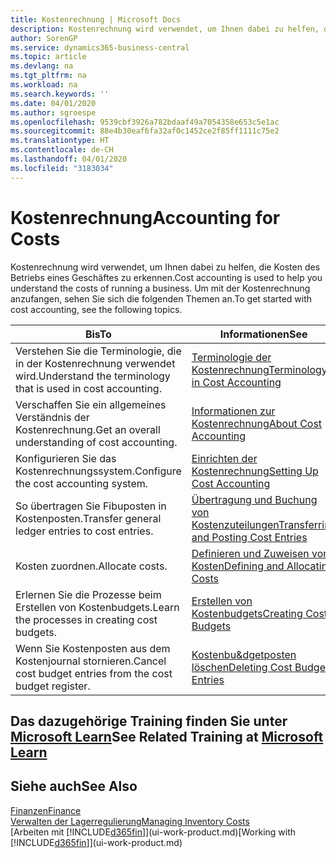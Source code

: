 ```yaml
---
title: Kostenrechnung | Microsoft Docs
description: Kostenrechnung wird verwendet, um Ihnen dabei zu helfen, die Kosten des Betriebs eines Geschäftes zu erkennen. Um mit der Kostenrechnung anzufangen, sehen Sie sich die folgenden Themen an.
author: SorenGP
ms.service: dynamics365-business-central
ms.topic: article
ms.devlang: na
ms.tgt_pltfrm: na
ms.workload: na
ms.search.keywords: ''
ms.date: 04/01/2020
ms.author: sgroespe
ms.openlocfilehash: 9539cbf3926a782bdaaf49a7054358e653c5e1ac
ms.sourcegitcommit: 88e4b30eaf6fa32af0c1452ce2f85ff1111c75e2
ms.translationtype: HT
ms.contentlocale: de-CH
ms.lasthandoff: 04/01/2020
ms.locfileid: "3183034"
---
```

# <a name="accounting-for-costs"></a><span data-ttu-id="81d3c-104">Kostenrechnung</span><span class="sxs-lookup"><span data-stu-id="81d3c-104">Accounting for Costs</span></span>
<span data-ttu-id="81d3c-105">Kostenrechnung wird verwendet, um Ihnen dabei zu helfen, die Kosten des Betriebs eines Geschäftes zu erkennen.</span><span class="sxs-lookup"><span data-stu-id="81d3c-105">Cost accounting is used to help you understand the costs of running a business.</span></span> <span data-ttu-id="81d3c-106">Um mit der Kostenrechnung anzufangen, sehen Sie sich die folgenden Themen an.</span><span class="sxs-lookup"><span data-stu-id="81d3c-106">To get started with cost accounting, see the following topics.</span></span>  

|<span data-ttu-id="81d3c-107">Bis</span><span class="sxs-lookup"><span data-stu-id="81d3c-107">To</span></span>|<span data-ttu-id="81d3c-108">Informationen</span><span class="sxs-lookup"><span data-stu-id="81d3c-108">See</span></span>|  
|--------|---------|  
|<span data-ttu-id="81d3c-109">Verstehen Sie die Terminologie, die in der Kostenrechnung verwendet wird.</span><span class="sxs-lookup"><span data-stu-id="81d3c-109">Understand the terminology that is used in cost accounting.</span></span>|[<span data-ttu-id="81d3c-110">Terminologie der Kostenrechnung</span><span class="sxs-lookup"><span data-stu-id="81d3c-110">Terminology in Cost Accounting</span></span>](finance-terminology-in-cost-accounting.md)|  
|<span data-ttu-id="81d3c-111">Verschaffen Sie ein allgemeines Verständnis der Kostenrechnung.</span><span class="sxs-lookup"><span data-stu-id="81d3c-111">Get an overall understanding of cost accounting.</span></span>|[<span data-ttu-id="81d3c-112">Informationen zur Kostenrechnung</span><span class="sxs-lookup"><span data-stu-id="81d3c-112">About Cost Accounting</span></span>](finance-about-cost-accounting.md)|  
|<span data-ttu-id="81d3c-113">Konfigurieren Sie das Kostenrechnungssystem.</span><span class="sxs-lookup"><span data-stu-id="81d3c-113">Configure the cost accounting system.</span></span>|[<span data-ttu-id="81d3c-114">Einrichten der Kostenrechnung</span><span class="sxs-lookup"><span data-stu-id="81d3c-114">Setting Up Cost Accounting</span></span>](finance-set-up-cost-accounting.md)|  
|<span data-ttu-id="81d3c-115">So übertragen Sie Fibuposten in Kostenposten.</span><span class="sxs-lookup"><span data-stu-id="81d3c-115">Transfer general ledger entries to cost entries.</span></span>|[<span data-ttu-id="81d3c-116">Übertragung und Buchung von Kostenzuteilungen</span><span class="sxs-lookup"><span data-stu-id="81d3c-116">Transferring and Posting Cost Entries</span></span>](finance-transfer-and-post-cost-entries.md)|  
|<span data-ttu-id="81d3c-117">Kosten zuordnen.</span><span class="sxs-lookup"><span data-stu-id="81d3c-117">Allocate costs.</span></span>|[<span data-ttu-id="81d3c-118">Definieren und Zuweisen von Kosten</span><span class="sxs-lookup"><span data-stu-id="81d3c-118">Defining and Allocating Costs</span></span>](finance-define-and-allocate-costs.md)|  
|<span data-ttu-id="81d3c-119">Erlernen Sie die Prozesse beim Erstellen von Kostenbudgets.</span><span class="sxs-lookup"><span data-stu-id="81d3c-119">Learn the processes in creating cost budgets.</span></span>|[<span data-ttu-id="81d3c-120">Erstellen von Kostenbudgets</span><span class="sxs-lookup"><span data-stu-id="81d3c-120">Creating Cost Budgets</span></span>](finance-create-cost-budgets.md)|
|<span data-ttu-id="81d3c-121">Wenn Sie Kostenposten aus dem Kostenjournal stornieren.</span><span class="sxs-lookup"><span data-stu-id="81d3c-121">Cancel cost budget entries from the cost budget register.</span></span>|[<span data-ttu-id="81d3c-122">Kostenbu&dgetposten löschen</span><span class="sxs-lookup"><span data-stu-id="81d3c-122">Deleting Cost Budget Entries</span></span>](finance-how-to-delete-cost-budget-entries.md)|

## <a name="see-related-training-at-microsoft-learn"></a><span data-ttu-id="81d3c-123">Das dazugehörige Training finden Sie unter [Microsoft Learn](/learn/paths/use-cost-accounting-dynamics-365-business-central/)</span><span class="sxs-lookup"><span data-stu-id="81d3c-123">See Related Training at [Microsoft Learn](/learn/paths/use-cost-accounting-dynamics-365-business-central/)</span></span>

## <a name="see-also"></a><span data-ttu-id="81d3c-124">Siehe auch</span><span class="sxs-lookup"><span data-stu-id="81d3c-124">See Also</span></span>  
[<span data-ttu-id="81d3c-125">Finanzen</span><span class="sxs-lookup"><span data-stu-id="81d3c-125">Finance</span></span>](finance.md)  
[<span data-ttu-id="81d3c-126">Verwalten der Lagerregulierung</span><span class="sxs-lookup"><span data-stu-id="81d3c-126">Managing Inventory Costs</span></span>](finance-manage-inventory-costs.md)  
<span data-ttu-id="81d3c-127">[Arbeiten mit [!INCLUDE[d365fin](includes/d365fin_md.md)]](ui-work-product.md)</span><span class="sxs-lookup"><span data-stu-id="81d3c-127">[Working with [!INCLUDE[d365fin](includes/d365fin_md.md)]](ui-work-product.md)</span></span>
